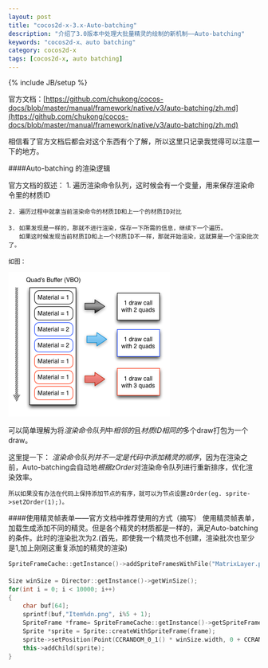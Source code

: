 ```yaml
---
layout: post
title: "cocos2d-x-3.x-Auto-batching"
description: "介绍了3.0版本中处理大批量精灵的绘制的新机制——Auto-batching"
keywords: "cocos2d-x、auto batching"
category: cocos2d-x
tags: [cocos2d-x, auto batching]
---
```


{% include JB/setup %}

官方文档：[https://github.com/chukong/cocos-docs/blob/master/manual/framework/native/v3/auto-batching/zh.md](https://github.com/chukong/cocos-docs/blob/master/manual/framework/native/v3/auto-batching/zh.md)

相信看了官方文档后都会对这个东西有个了解，所以这里只记录我觉得可以注意一下的地方。

<!-- more -->

####Auto-batching 的渲染逻辑

官方文档的叙述：
	1. 遍历渲染命令队列，这时候会有一个变量，用来保存渲染命令里的材质ID

	2. 遍历过程中就拿当前渲染命令的材质ID和上一个的材质ID对比

	3. 如果发现是一样的，那就不进行渲染，保存一下所需的信息，继续下一个遍历。
	   如果这时候发现当前材质ID和上一个材质ID不一样，那就开始渲染，这就算是一个渲染批次了。

	如图：
![Auto-batching](/assets/images/auto-batching/auto-batching.png)

可以简单理解为将*渲染命令队列*中*相邻的*且*材质ID相同的*多个draw打包为一个draw。

这里提一下：
	*渲染命令队列并不一定是代码中添加精灵的顺序*，因为在渲染之前，Auto-batching会自动地*根据zOrder*对渲染命令队列进行重新排序，优化渲染效率。

	所以如果没有办法在代码上保持添加节点的有序，就可以为节点设置zOrder(eg. sprite->setZOrder(1);)。

####使用精灵帧表单——官方文档中推荐使用的方式（摘写）
使用精灵帧表单，加载生成添加不同的精灵。但是各个精灵的材质都是一样的，满足Auto-batching的条件。此时的渲染批次为2.(首先，即使我一个精灵也不创建，渲染批次也至少是1,加上刚刚这重复添加的精灵的渲染)

```cpp
SpriteFrameCache::getInstance()->addSpriteFramesWithFile("MatrixLayer.plist");

Size winSize = Director::getInstance()->getWinSize();
for(int i = 0; i < 10000; i++)
{
    char buf[64];
    sprintf(buf,"Item%dn.png", i%5 + 1);
    SpriteFrame *frame= SpriteFrameCache::getInstance()->getSpriteFrameByName(buf);
    Sprite *sprite = Sprite::createWithSpriteFrame(frame);
    sprite->setPosition(Point(CCRANDOM_0_1() * winSize.width, 0 + CCRANDOM_0_1() * winSize.height));
    this->addChild(sprite);
}
```